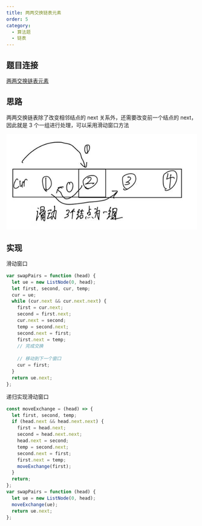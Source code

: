 ```yaml
---
title: 两两交换链表元素
order: 5
category:
  - 算法题
  - 链表
---
```


## 题目连接

[两两交换链表元素](https://leetcode.cn/problems/swap-nodes-in-pairs/description/)

## 思路

两两交换链表除了改变相邻结点的 next 关系外，还需要改变前一个结点的 next，因此就是 3 个一组进行处理，可以采用滑动窗口方法

![滑动窗口](/assets/images/链表/交换链表.jpg)

## 实现

滑动窗口

```js
var swapPairs = function (head) {
  let ue = new ListNode(0, head);
  let first, second, cur, temp;
  cur = ue;
  while (cur.next && cur.next.next) {
    first = cur.next;
    second = first.next;
    cur.next = second;
    temp = second.next;
    second.next = first;
    first.next = temp;
    // 完成交换

    // 移动到下一个窗口
    cur = first;
  }
  return ue.next;
};
```

递归实现滑动窗口

```js
const moveExchange = (head) => {
  let first, second, temp;
  if (head.next && head.next.next) {
    first = head.next;
    second = head.next.next;
    head.next = second;
    temp = second.next;
    second.next = first;
    first.next = temp;
    moveExchange(first);
  }
  return;
};
var swapPairs = function (head) {
  let ue = new ListNode(0, head);
  moveExchange(ue);
  return ue.next;
};
```
